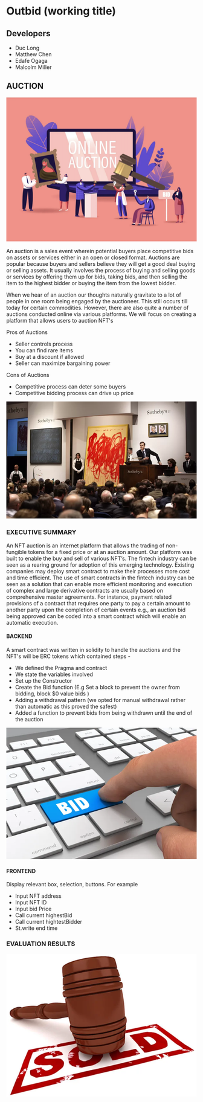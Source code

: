 # Outbid (working title)

## Developers

- Duc Long
- Matthew Chen
- Edafe Ogaga
- Malcolm Miller

## AUCTION 

![alt=""](images/Auction.png)

An auction is a sales event wherein potential buyers place competitive bids on assets or services either in an open or closed format. Auctions are popular because buyers and sellers believe they will get a good deal buying or selling assets. It usually involves the process of buying and selling goods or services by offering them up for bids, taking bids, and then selling the item to the highest bidder or buying the item from the lowest bidder.

When we hear of an auction our thoughts naturally gravitate to a lot of people in one room being engaged by the auctioneer. This still occurs till today for certain commodities. However, there are also quite a number of auctions conducted online via various platforms. We will focus on creating a platform that allows users to auction NFT's

Pros of Auctions
- Seller controls process
- You can find rare items 
- Buy at a discount if allowed 
- Seller can maximize bargaining power 

Cons of Auctions
- Competitive process can deter some buyers
- Competitive bidding process can drive up price


![alt=""](images/traditional_auction.png)

### EXECUTIVE SUMMARY

An NFT auction is an internet platform that allows the trading of non-fungible tokens for a fixed price or at an auction amount. Our platform was built to enable the buy and sell of various NFT’s. 
The fintech industry can be seen as a rearing ground for adoption of this emerging technology. Existing companies may deploy smart contract to make their processes more cost and time efficient. The use of smart contracts in the fintech industry can be seen as a solution that can enable more efficient monitoring and execution of complex and large derivative contracts are usually based on comprehensive master agreements. For instance, payment related provisions of a contract that requires one party to pay a certain amount to another party upon the completion of certain events e.g., an auction bid being approved can be coded into a smart contract which will enable an automatic execution.


#### BACKEND
A smart contract was written in solidity to handle the auctions and the NFT's will be ERC tokens which contained steps -
- We defined the Pragma and contract
- We state the variables involved 
- Set up the Constructor 
- Create the Bid function (E.g Set a block to prevent the owner from bidding, block $0 value bids )
- Adding a withdrawal pattern (we opted for manual withdrawal rather than automatic as this proved the safest)
- Added a function to prevent bids from being withdrawn until the end of the auction


![alt=""](images/Bid.png)


#### FRONTEND

Display relevant box, selection, buttons. For example 
- Input NFT address
- Input NFT ID
- Input bid Price
- Call current highestBid
- Call current hightestBidder
- St.write end time









### EVALUATION RESULTS 




![alt=""](images/sold.png)

